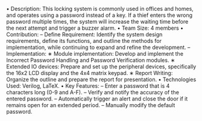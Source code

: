 • Description: This locking system is commonly used in offices and homes, and operates using a password instead
of a key. If a thief enters the wrong password multiple times, the system will increase the waiting time before the
next attempt and trigger a buzzer alarm.
• Team Size: 4 members
• Contribution:
  – Define Requirement: Identify the system design requirements, define its functions, and outline the methods
  for implementation, while continuing to expand and refine the development.
  – Implementation:
    ∗ Module implementation: Develop and implement the Incorrect Password Handling and Password
    Verification modules.
    ∗ Extended IO devices: Prepare and set up the peripheral devices, specifically the 16x2 LCD display and
    the 4x4 matrix keypad.
    ∗ Report Writing: Organize the outline and prepare the report for presentation.
• Technologies Used: Verilog, LaTeX.
• Key Features:
  – Enter a password that is 4 characters long (0-9 and A-F).
  – Verify and notify the accuracy of the entered password.
  – Automatically trigger an alert and close the door if it remains open for an extended period.
  – Manually modify the default password.
